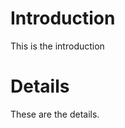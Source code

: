 Introduction
===============

This is the introduction

Details
===============

These are the details.